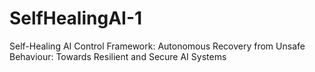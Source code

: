 # SelfHealingAI-1
Self-Healing AI Control Framework: Autonomous Recovery from Unsafe Behaviour: Towards Resilient and Secure AI Systems
